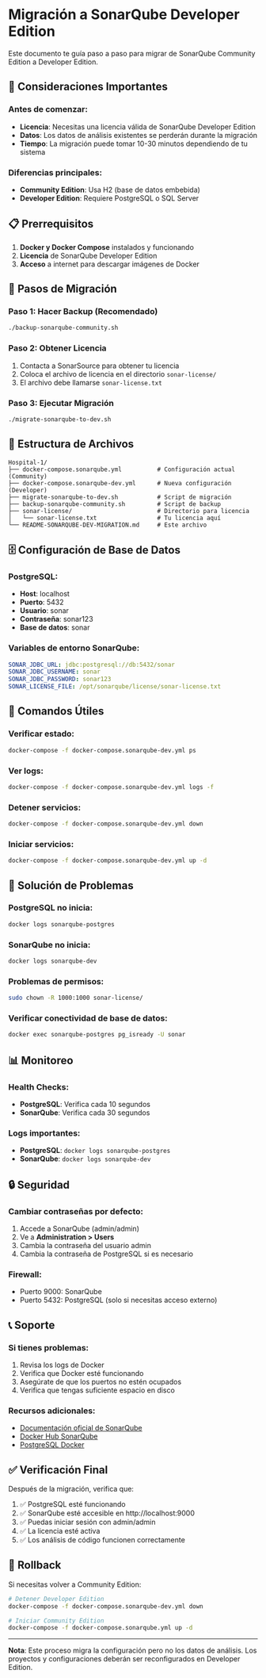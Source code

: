 # Migración a SonarQube Developer Edition

Este documento te guía paso a paso para migrar de SonarQube Community Edition a Developer Edition.

## 🚨 Consideraciones Importantes

### Antes de comenzar:
- **Licencia**: Necesitas una licencia válida de SonarQube Developer Edition
- **Datos**: Los datos de análisis existentes se perderán durante la migración
- **Tiempo**: La migración puede tomar 10-30 minutos dependiendo de tu sistema

### Diferencias principales:
- **Community Edition**: Usa H2 (base de datos embebida)
- **Developer Edition**: Requiere PostgreSQL o SQL Server

## 📋 Prerrequisitos

1. **Docker y Docker Compose** instalados y funcionando
2. **Licencia** de SonarQube Developer Edition
3. **Acceso** a internet para descargar imágenes de Docker

## 🔄 Pasos de Migración

### Paso 1: Hacer Backup (Recomendado)
```bash
./backup-sonarqube-community.sh
```

### Paso 2: Obtener Licencia
1. Contacta a SonarSource para obtener tu licencia
2. Coloca el archivo de licencia en el directorio `sonar-license/`
3. El archivo debe llamarse `sonar-license.txt`

### Paso 3: Ejecutar Migración
```bash
./migrate-sonarqube-to-dev.sh
```

## 📁 Estructura de Archivos

```
Hospital-1/
├── docker-compose.sonarqube.yml          # Configuración actual (Community)
├── docker-compose.sonarqube-dev.yml      # Nueva configuración (Developer)
├── migrate-sonarqube-to-dev.sh           # Script de migración
├── backup-sonarqube-community.sh         # Script de backup
├── sonar-license/                        # Directorio para licencia
│   └── sonar-license.txt                 # Tu licencia aquí
└── README-SONARQUBE-DEV-MIGRATION.md     # Este archivo
```

## 🗄️ Configuración de Base de Datos

### PostgreSQL:
- **Host**: localhost
- **Puerto**: 5432
- **Usuario**: sonar
- **Contraseña**: sonar123
- **Base de datos**: sonar

### Variables de entorno SonarQube:
```yaml
SONAR_JDBC_URL: jdbc:postgresql://db:5432/sonar
SONAR_JDBC_USERNAME: sonar
SONAR_JDBC_PASSWORD: sonar123
SONAR_LICENSE_FILE: /opt/sonarqube/license/sonar-license.txt
```

## 🚀 Comandos Útiles

### Verificar estado:
```bash
docker-compose -f docker-compose.sonarqube-dev.yml ps
```

### Ver logs:
```bash
docker-compose -f docker-compose.sonarqube-dev.yml logs -f
```

### Detener servicios:
```bash
docker-compose -f docker-compose.sonarqube-dev.yml down
```

### Iniciar servicios:
```bash
docker-compose -f docker-compose.sonarqube-dev.yml up -d
```

## 🔧 Solución de Problemas

### PostgreSQL no inicia:
```bash
docker logs sonarqube-postgres
```

### SonarQube no inicia:
```bash
docker logs sonarqube-dev
```

### Problemas de permisos:
```bash
sudo chown -R 1000:1000 sonar-license/
```

### Verificar conectividad de base de datos:
```bash
docker exec sonarqube-postgres pg_isready -U sonar
```

## 📊 Monitoreo

### Health Checks:
- **PostgreSQL**: Verifica cada 10 segundos
- **SonarQube**: Verifica cada 30 segundos

### Logs importantes:
- **PostgreSQL**: `docker logs sonarqube-postgres`
- **SonarQube**: `docker logs sonarqube-dev`

## 🔒 Seguridad

### Cambiar contraseñas por defecto:
1. Accede a SonarQube (admin/admin)
2. Ve a **Administration > Users**
3. Cambia la contraseña del usuario admin
4. Cambia la contraseña de PostgreSQL si es necesario

### Firewall:
- Puerto 9000: SonarQube
- Puerto 5432: PostgreSQL (solo si necesitas acceso externo)

## 📞 Soporte

### Si tienes problemas:
1. Revisa los logs de Docker
2. Verifica que Docker esté funcionando
3. Asegúrate de que los puertos no estén ocupados
4. Verifica que tengas suficiente espacio en disco

### Recursos adicionales:
- [Documentación oficial de SonarQube](https://docs.sonarqube.org/)
- [Docker Hub SonarQube](https://hub.docker.com/_/sonarqube)
- [PostgreSQL Docker](https://hub.docker.com/_/postgres)

## ✅ Verificación Final

Después de la migración, verifica que:

1. ✅ PostgreSQL esté funcionando
2. ✅ SonarQube esté accesible en http://localhost:9000
3. ✅ Puedas iniciar sesión con admin/admin
4. ✅ La licencia esté activa
5. ✅ Los análisis de código funcionen correctamente

## 🔄 Rollback

Si necesitas volver a Community Edition:

```bash
# Detener Developer Edition
docker-compose -f docker-compose.sonarqube-dev.yml down

# Iniciar Community Edition
docker-compose -f docker-compose.sonarqube.yml up -d
```

---

**Nota**: Este proceso migra la configuración pero no los datos de análisis. Los proyectos y configuraciones deberán ser reconfigurados en Developer Edition.
